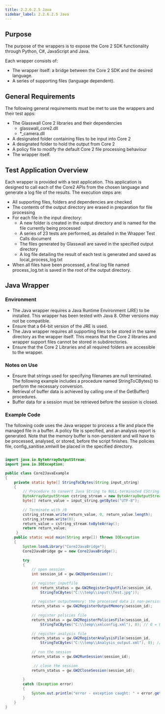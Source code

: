 ```yaml
---
title: 2.2.6.2.5 Java 
sidebar_label: 2.2.6.2.5 Java 
---
```


## Purpose

The purpose of the wrappers is to expose the Core 2 SDK functionality through Python, C#, JavaScript and Java.

Each wrapper consists of:

- The wrapper itself: a bridge between the Core 2 SDK and the desired language.
- A series of supporting files (language dependent).

## General Requirements

The following general requirements must be met to use the wrappers and their test apps:

- The Glasswall Core 2 libraries and their dependencies
  - glasswall\_core2.dll
  - \*\_camera.dll
- A designated folder containing files to be input into Core 2
- A designated folder to hold the output from Core 2
- A policy file to modify the default Core 2 file processing behaviour
- The wrapper itself.

## Test Application Overview

Each wrapper is provided with a test application. This application is designed to call each of the Core2 APIs from the chosen language and generate a log file of the results.
 The execution steps are:

- All supporting files, folders and dependencies are checked
- The contents of the output directory are erased in preparation for file processing
- For each file in the input directory:
  - A new folder is created in the output directory and is named for the file currently being processed
  - A series of 23 tests are performed, as detailed in the Wrapper Test Calls document
  - The files generated by Glasswall are saved in the specified output directory
  - A log file detailing the result of each test is generated and saved as local\_process\_log.txt
- When all files have been processed, a final log file named process\_log.txt is saved in the root of the output directory.

## Java Wrapper

### Environment

- The Java wrapper requires a Java Runtime Environment (JRE) to be installed. This wrapper has been tested with Java 8. Other versions may not be compatible.
- Ensure that a 64-bit version of the JRE is used.
- The Java wrapper requires all supporting files to be stored in the same directory as the wrapper itself. This means that the Core 2 libraries and wrapper support files cannot be stored in subdirectories.
- Ensure that the Core 2 Libraries and all required folders are accessible to the wrapper.

### Notes on Use

- Ensure that strings used for specifying filenames are null terminated. The following example includes a procedure named StringToCBytes() to perform the necessary conversion.
- Retrieval of buffer data is achieved by calling one of the GetBuffer() procedures.
- Buffer data for a session must be retrieved before the session is closed.

### Example Code

The following code uses the Java wrapper to process a file and place the managed file in a buffer. A policy file is specified, and an analysis report is generated. Note that the memory buffer is non-persistent and will have to be processed, analysed, or stored, before the script finishes. The policies file, config\_sanitise.xmlwill be placed in the specified directory.

```java

import java.io.ByteArrayOutputStream;
import java.io.IOException;

public class Core2JavaExample
{
    private static byte[] StringToCBytes(String input_string)
    {
        // Procedure to convert Java String to NULL-terminated CString
        ByteArrayOutputStream cstring_stream = new ByteArrayOutputStream();
        byte[] return_value = input_string.getBytes("UTF-8");
    
        // Terminate with /0
        cstring_stream.write(return_value, 0, return_value.length);
        cstring_stream.write(0);
        return_value = cstring_stream.toByteArray(); 
        return return_value;
     }
    public static void main(String argv[]) throws IOException
    {
        System.loadLibrary("Core2JavaBridge");
        Core2JavaBridge gw = new Core2JavaBridge();
 
        try
        {
            // open session
            int session_id = gw.GW2OpenSession();
 
            // register inputfile
            int return_status = gw.GW2RegisterInputFile(session_id, 
                StringToCBytes("C:\\temp\\input\\Test.jpg"));
 
            // register outputmemory: the processed data is non-persistent
            return_status = gw.GW2RegisterOutputMemory(session_id);
 
            // register policies file
            return_status = gw.GW2RegisterPoliciesFile(session_id,
                StringToCBytes("C:\\temp\\xmlconfig.xml"), 0); // 0 = PF_XML
 
            // register analysis file
            return_status = gw.GW2RegisterAnalysisFile(session_id, 
                StringToCBytes("C:\\temp\\Analysis_output.xml"), 0); // 0 = AF_XML
 
            // run the session
            return_status = gw.GW2RunSession(session_id);
 
             // close the session
            return_status = gw.GW2CloseSession(session_id);
 
        }
        catch (Exception error)
        {
            System.out.println("error - exception caught: " + error.getMessage());
        }
    }
}


```